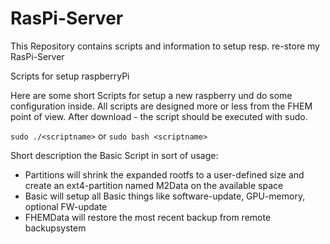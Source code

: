 # RasPi-Server
This Repository contains scripts and information to setup resp. re-store my RasPi-Server

Scripts for setup raspberryPi

Here are some short Scripts for setup a new raspberry und do some configuration inside. All scripts are designed more or less from the FHEM point of view. After download - the script should be executed with sudo.

`sudo ./<scriptname>`
or
`sudo bash <scriptname>`

Short description the Basic Script in sort of usage:

* Partitions will shrink the expanded rootfs to a user-defined size and create an ext4-partition named M2Data on the available space 
* Basic will setup all Basic things like software-update, GPU-memory, optional FW-update
* FHEMData will restore the most recent backup from remote backupsystem
